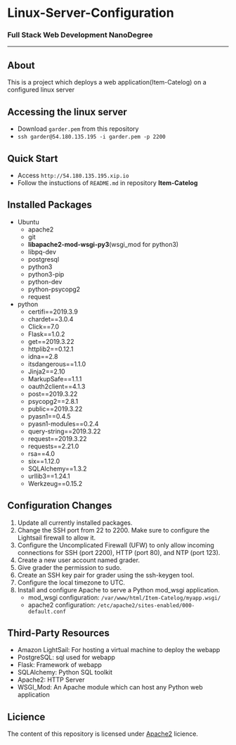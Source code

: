 # Linux-Server-Configuration
### Full Stack Web Development NanoDegree
_______________________
## About
This is a project which deploys a web application(Item-Catelog) on a configured linux server

## Accessing the linux server
* Download ```garder.pem``` from this repository
* ```ssh garder@54.180.135.195 -i garder.pem -p 2200```

## Quick Start
* Access ```http://54.180.135.195.xip.io```
* Follow the instuctions of ```README.md``` in repository **Item-Catelog**

## Installed Packages
* Ubuntu
  * apache2
  * git
  * **libapache2-mod-wsgi-py3**(wsgi_mod for python3)
  * libpq-dev
  * postgresql
  * python3
  * python3-pip
  * python-dev
  * python-psycopg2
  * request
* python
  * certifi==2019.3.9
  * chardet==3.0.4
  * Click==7.0
  * Flask==1.0.2
  * get==2019.3.22
  * httplib2==0.12.1
  * idna==2.8
  * itsdangerous==1.1.0
  * Jinja2==2.10
  * MarkupSafe==1.1.1
  * oauth2client==4.1.3
  * post==2019.3.22
  * psycopg2==2.8.1
  * public==2019.3.22
  * pyasn1==0.4.5
  * pyasn1-modules==0.2.4
  * query-string==2019.3.22
  * request==2019.3.22
  * requests==2.21.0
  * rsa==4.0
  * six==1.12.0
  * SQLAlchemy==1.3.2
  * urllib3==1.24.1
  * Werkzeug==0.15.2
  
## Configuration Changes
1. Update all currently installed packages.
2. Change the SSH port from 22 to 2200. Make sure to configure the Lightsail firewall to allow it.
3. Configure the Uncomplicated Firewall (UFW) to only allow incoming connections for SSH (port 2200), HTTP (port 80), and NTP (port 123).
4. Create a new user account named grader.
5. Give grader the permission to sudo.
6. Create an SSH key pair for grader using the ssh-keygen tool.
7. Configure the local timezone to UTC.
8. Install and configure Apache to serve a Python mod_wsgi application.
   * mod_wsgi configuration: ```/var/www/html/Item-Catelog/myapp.wsgi/```
   * apache2 configuration: ```/etc/apache2/sites-enabled/000-default.conf```
   
## Third-Party Resources
* Amazon LightSail: For hosting a virtual machine to deploy the webapp
* PostgreSQL: sql used for webapp
* Flask: Framework of webapp
* SQLAlchemy: Python SQL toolkit
* Apache2: HTTP Server
* WSGI_Mod: An Apache module which can host any Python web application


## Licience
The content of this repository is licensed under [Apache2](https://www.apache.org/licenses/LICENSE-2.0) licience.

